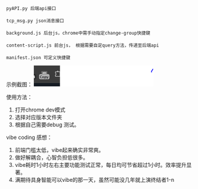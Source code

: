 ```
pyAPI.py 后端api接口

tcp_msg.py json消息接口

background.js 后台js，chrome中需手动指定change-group快捷键

content-script.js 前台js， 根据需要自定query方法，传递至后端api

manifest.json 可定义快捷键
```

示例截图：
![Description of the image](capture.PNG)

使用方法：

1. 打开chrome dev模式
2. 选择对应版本文件夹
3. 根据自己需要debug 测试。

vibe coding 感想：

1. 前端门槛太低，vibe起来确实非常爽。
2. 做好解耦合，心智负担低很多。
3. vibe耗时1小时左右主要功能测试正常，每日均可节省超过1小时。效率提升显著。
4. 满期待具身智能可以vibe的那一天，虽然可能没几年就上演终结者1-n


